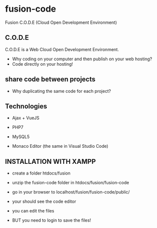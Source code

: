 # fusion-code

Fusion C.O.D.E (Cloud Open Development Environment)

## C.O.D.E

C.O.D.E is a Web Cloud Open Development Environment.

* Why coding on your computer and then publish on your web hosting?
* Code directly on your hosting!

## share code between projects

* Why duplicating the same code for each project?

## Technologies

* Ajax + VueJS
* PHP7
* MySQL5


* Monaco Editor (the same in Visual Studio Code)


## INSTALLATION WITH XAMPP

* create a folder htdocs/fusion
* unzip the fusion-code folder in htdocs/fusion/fusion-code
* go in your browser to localhost/fusion/fusion-code/public/
* your should see the code editor

* you can edit the files
* BUT you need to login to save the files!